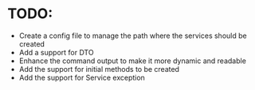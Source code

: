 # TODO:
- Create a config file to manage the path where the services should be created
- Add a support for DTO
- Enhance the command output to make it more dynamic and readable
- Add the support for initial methods to be created
- Add the support for Service exception